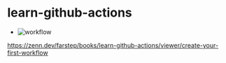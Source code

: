 # learn-github-actions

- ![workflow](https://github.com/xr0ku/learn-github-actions/actions/workflows/build-and-test.yml/badge.svg)

https://zenn.dev/farstep/books/learn-github-actions/viewer/create-your-first-workflow
